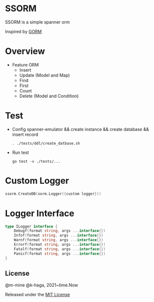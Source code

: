 SSORM
=========

SSORM is a simple spanner orm

Inspired by [GORM](https://github.com/go-gorm/gorm)

Overview
=========

* Feature ORM
  * Insert 
  * Update (Model and Map)
  * Find
  * First
  * Count
  * Delete (Model and Condition)

Test
=========
* Config spanner-emulator && create instance && create database && insert record
    ```
    . ./tests/ddl/create_datbase.sh
    ```

* Run test
    ```
    go test -v ./tests/...
    ```


Custom Logger
=========

```go
ssorm.CreateDB(sorm.Logger({custom logger}))
```

Logger Interface
=========

```go
type ILogger interface {
	Debugf(format string, args ...interface{})
	Infof(format string, args ...interface{})
	Warnf(format string, args ...interface{})
	Errorf(format string, args ...interface{})
	Fatalf(format string, args ...interface{})
	Panicf(format string, args ...interface{})
}
```

## License

@m-mine @k-haga, 2021~time.Now

Released under the [MIT License](https://github.com/go-gorm/gorm/blob/master/License)
